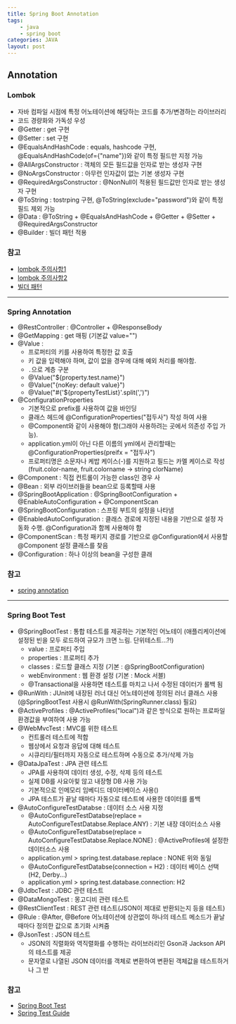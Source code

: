 ```yaml
---
title: Spring Boot Annotation
tags: 
    - java
    - spring boot
categories: JAVA
layout: post
---
```

    
## Annotation
### Lombok
* 자바 컴파일 시점에 특정 어노테이션에 해당하는 코드를 추가/변경하는 라이브러리
* 코드 경량화와 가독성 우성
* @Getter : get 구현
* @Setter : set 구현
* @EqualsAndHashCode : equals, hashcode 구현, @EqualsAndHashCode(of={"name"})와 같이 특정 필드만 지정 가능
* @AllArgsConstructor : 객체의 모든 필드값을 인자로 받는 생성자 구현
* @NoArgsConstructor : 아무런 인자값이 없는 기본 생성자 구현
* @RequiredArgsConstructor : @NonNull이 적용된 필드값만 인자로 받는 생성자 구현
* @ToString : tostrping 구현, @ToString(exclude="password")와 같이 특정 필드 제외 가능
* @Data : @ToString + @EqualsAndHashCode + @Getter + @Setter + @RequiredArgsConstructor
* @Builder : 빌더 패턴 적용

### 참고
* [lombok 주의사항1](https://www.popit.kr/실무에서-lombok-사용법/)
* [lombok 주의사항2](https://kwonnam.pe.kr/wiki/java/lombok/pitfall)
* [빌더 패턴](http://blog.naver.com/PostView.nhn?blogId=varkiry05&logNo=221680218440&categoryNo=107&parentCategoryNo=0&viewDate=&currentPage=1&postListTopCurrentPage=1&from=postView)

---

### Spring Annotation
* @RestController : @Controller + @ResponseBody 
* @GetMapping : get 매핑 (기본값 value="") 
* @Value : 
    * 프로퍼티의 키를 사용하여 특정한 값 호출
    * 키 값을 입력해야 하며, 값이 없을 경우에 대해 예외 처리를 해야함. 
    * `.`으로 계층 구분
    * @Value("${property.test.name}")
    * @Value("{noKey: default value}")
    * @Value("#{'${propertyTestList}'.split(',')")
* @ConfigurationProperties
    * 기본적으로 prefix를 사용하여 값을 바인딩
    * 클래스 헤드에 @ConfigurationProperties("접두사") 작성 하여 사용
    * @Component와 같이 사용해야 함(그래야 사용하려는 곳에서 의존성 주입 가능). 
    * application.yml이 아닌 다른 이름의 yml에서 관리할때는 @ConfigurationProperties(preifx = "접두사")
    * 프로퍼티명은 소문자나 케밥 케이스(-)를 지원하고 필드는 카멜 케이스로 작성 (fruit.color-name, fruit.colorname -> string clorName)
* @Component : 직접 컨트롤이 가능한 class인 경우 사
* @Bean : 외부 라이브러들을 bean으로 등록할때 사용
* @SpringBootApplication : @SpringBootConfiguration + @EnableAutoConfiguration + @ComponentScan
* @SpringBootConfiguration : 스프링 부트의 설정을 나타냄
* @EnabledAutoConfiguration : 클래스 경로에 지정된 내용을 기반으로 설정 자동화 수행. @Configuration과 함께 사용해야 함
* @ComponentScan : 특정 패키지 경로를 기반으로 @Configuration에서 사용할 @Component 설정 클래스를 찾음
* @Configuration : 하나 이상의 bean을 구성한 클래


### 참고
* [spring annotation](https://gmlwjd9405.github.io/2018/12/02/spring-annotation-types.html)

---

### Spring Boot Test
* @SpringBootTest : 통합 테스트를 제공하는 기본적인 어노테이 (애플리케이션에 설정된 빈을 모두 로드하여 규모가 크면 느림. 단위테스트...?!)
    * value : 프로퍼티 주입
    * properties : 프로퍼티 추가
    * classes : 로드할 클래스 지정 (기본 : @SpringBootConfiguration)
    * webEnvironment : 웹 환경 설정 (기본 : Mock 서블)
    * @Transactional을 사용하면 테스트를 마치고 나서 수정된 데이터가 롤백 됨
* @RunWith : JUnit에 내장된 러너 대신 어노테이션에 정의된 러너 클래스 사용 (@SpringBootTest 사용시 @RunWith(SpringRunner.class) 필요)
* @ActiveProfiles : @ActiveProfiles("local")과 같은 방식으로 원하는 프로파일 환경값을 부여하여 사용 가능
* @WebMvcTest : MVC를 위한 테스트
    * 컨트롤러 테스트에 적합
    * 웹상에서 요청과 응답에 대해 테스트
    * 시큐리티/필터까지 자동으로 테스트하며 수동으로 추가/삭제 가능
* @DataJpaTest : JPA 관련 테스트
    * JPA를 사용하여 데이터 생성, 수정, 삭제 등의 테스트
    * 실제 DB를 사요아힞 않고 내장형 DB 사용 가능
    * 기본적으로 인메모리 임베디드 데이터베이스 사용()
    * JPA 테스트가 끝날 때마다 자동으로 테스트에 사용한 데이터를 롤백
* @AutoConfigureTestDatabse : 데이터 소스 사용 지정
    * @AutoConfigureTestDatabse(replace = AutoConfigureTestDatabse.Replace.ANY) : 기본 내장 데이터소스 사용
    * @AutoConfigureTestDatabse(replace = AutoConfigureTestDatabse.Replace.NONE) : @ActiveProfiles에 설정한 데이터소스 사용
    * application.yml > spring.test.database.replace : NONE 위와 동일
    * @AutoConfigureTestDatabse(connection = H2) : 데이터 베이스 선택 (H2, Derby...)
    * application.yml > spring.test.database.connection: H2
* @JdbcTest : JDBC 관련 테스트
* @DataMongoTest : 몽고디비 관련 테스트
* @RestClientTest : REST 관련 테스트(JSON이 제대로 반환되는지 등을 테스트)
* @Rule : @After, @Before 어노테이션에 상관없이 하나의 테스트 메소드가 끝날 때마다 정의한 값으로 초기화 시켜줌
* @JsonTest : JSON 테스트
    * JSON의 직렬화와 역직렬화를 수행하는 라이브러리인 Gson과 Jackson API의 테스트를 제공
    * 문자열로 나열된 JSON 데이터를 객체로 변환하여 변환된 객체값을 테스트하거나 그 반

### 참고
* [Spring Boot Test](https://meetup.toast.com/posts/124)
* [Spring Test Guide](https://www.popit.kr/spring-guide-테스팅-전략/)